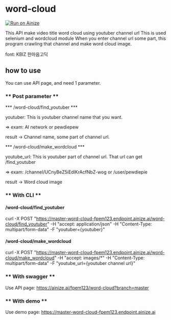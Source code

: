 # word-cloud

[![Run on Ainize](https://ainize.ai/images/run_on_ainize_button.svg)](https://ainize.web.app/redirect?git_repo=https://github.com/fpem123/word-cloud)

This API make video title word cloud using youtuber channel url
This is used selenium and wordcloud module
When you enter channel url some part, this program crawling that channel and make word cloud image.

font: KBIZ 한마음고딕

## how to use

You can use API page, and need 1 parameter.

### ** Post parameter **

*** /word-cloud/find_youtuber ***

youtuber: This is youtuber channel name that you want.

 => exam: AI network or pewdiepew

result -> Channel name, some part of channel url.

*** /word-cloud/make_wordcloud ***

youtube_url: This is youtuber part of channel url. That url can get /find_youtuber

 => exam: /channel/UCnyBeZ5iEdlKrAcfNbZ-wog or /user/pewdiepie

result -> Word cloud image

### ** With CLI **

#### /word-cloud/find_youtuber

curl -X POST "https://master-word-cloud-fpem123.endpoint.ainize.ai/word-cloud/find_youtuber" -H "accept: application/json" -H "Content-Type: multipart/form-data" -F "youtuber={youtuber}"

#### /word-cloud/make_wordcloud

curl -X POST "https://master-word-cloud-fpem123.endpoint.ainize.ai/word-cloud/make_wordcloud" -H "accept: images/*" -H "Content-Type: multipart/form-data" -F "youtube_url={youtuber channel url}"

### ** With swagger **

Use API page: https://ainize.ai/fpem123/word-cloud?branch=master

### ** With demo **

Use demo page: https://master-word-cloud-fpem123.endpoint.ainize.ai
